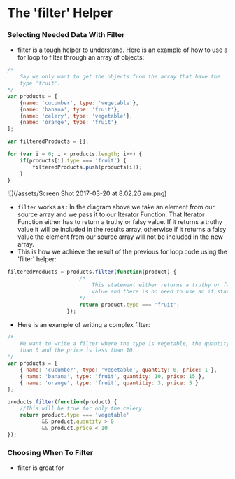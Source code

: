 # The 'filter' Helper

### Selecting Needed Data With Filter

* filter is a tough helper to understand. Here is an example of how to use a for loop to filter through an array of objects:

```js
/*
    Say we only want to get the objects from the array that have the
    type 'fruit'.
*/
var products = [
    {name: 'cucumber', type: 'vegetable'},
    {name: 'banana', type: 'fruit'},
    {name: 'celery', type: 'vegetable'},
    {name: 'orange', type: 'fruit'}
];

var filteredProducts = [];

for (var i = 0; i < products.length; i++) {
    if(products[i].type === 'fruit') {
        filteredProducts.push(products[i]);
    }
}
```

![](/assets/Screen Shot 2017-03-20 at 8.02.26 am.png)

* `filter` works as : In the diagram above we take an element from our source array and we pass it to our Iterator Function. That Iterator Function either has to return a truthy or falsy value. If it returns a truthy value it will be included in the results array, otherwise if it returns a falsy value the element from our source array will not be included in the new array.
* This is how we achieve the result of the previous for loop code using the 'filter' helper:

```js
filteredProducts = products.filter(function(product) {
                       /*
                           This statement either returns a truthy or falsy
                           value and there is no need to use an if statement.
                       */
                       return product.type === 'fruit';
                   });
```

* Here is an example of writing a complex filter:

```js
/*
    We want to write a filter where the type is vegetable, the quantity is greater
    than 0 and the price is less than 10.
*/
var products = [
    { name: 'cucumber', type: 'vegetable', quantity: 0, price: 1 },
    { name: 'banana', type: 'fruit', quantity: 10, price: 15 },
    { name: 'orange', type: 'fruit', quantitiy: 3, price: 5 }
];

products.filter(function(product) {
    //This will be true for only the celery.
    return product.type === 'vegetable'
           && product.quantity > 0
           && product.price < 10
});
```

### Choosing When To Filter

* filter is great for 



